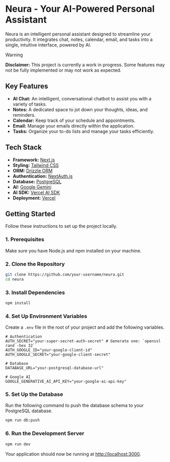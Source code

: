 # Neura - Your AI-Powered Personal Assistant

Neura is an intelligent personal assistant designed to streamline your productivity. It integrates chat, notes, calendar, email, and tasks into a single, intuitive interface, powered by AI.

> [!WARNING]
> **Disclaimer:** This project is currently a work in progress. Some features may not be fully implemented or may not work as expected.

## Key Features

- **AI Chat:** An intelligent, conversational chatbot to assist you with a variety of tasks.
- **Notes:** A dedicated space to jot down your thoughts, ideas, and reminders.
- **Calendar:** Keep track of your schedule and appointments.
- **Email:** Manage your emails directly within the application.
- **Tasks:** Organize your to-do lists and manage your tasks efficiently.

## Tech Stack

- **Framework:** [Next.js](https://nextjs.org/)
- **Styling:** [Tailwind CSS](https://tailwindcss.com/)
- **ORM:** [Drizzle ORM](https://orm.drizzle.team/)
- **Authentication:** [NextAuth.js](https://next-auth.js.org/)
- **Database:** [PostgreSQL](https://www.postgresql.org/)
- **AI:** [Google Gemini](https://ai.google.dev/)
- **AI SDK:** [Vercel AI SDK](https://sdk.vercel.ai/docs)
- **Deployment:** [Vercel](https://vercel.com/)

## Getting Started

Follow these instructions to set up the project locally.

### 1. Prerequisites

Make sure you have Node.js and npm installed on your machine.

### 2. Clone the Repository

```bash
git clone https://github.com/your-username/neura.git
cd neura
```

### 3. Install Dependencies

```bash
npm install
```

### 4. Set Up Environment Variables

Create a `.env` file in the root of your project and add the following variables.

```
# Authentication
AUTH_SECRET="your-super-secret-auth-secret" # Generate one: `openssl rand -hex 32`
AUTH_GOOGLE_ID="your-google-client-id"
AUTH_GOOGLE_SECRET="your-google-client-secret"

# Database
DATABASE_URL="your-postgresql-database-url"

# Google AI
GOOGLE_GENERATIVE_AI_API_KEY="your-google-ai-api-key"
```

### 5. Set Up the Database

Run the following command to push the database schema to your PostgreSQL database.

```bash
npm run db:push
```

### 6. Run the Development Server

```bash
npm run dev
```

Your application should now be running at [http://localhost:3000](http://localhost:3000).

